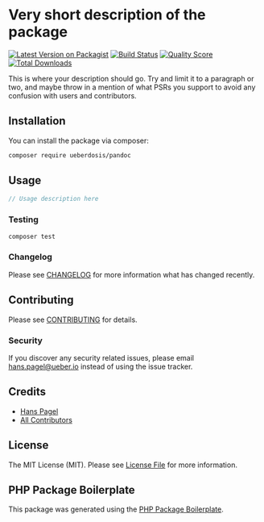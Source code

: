 # Very short description of the package

[![Latest Version on Packagist](https://img.shields.io/packagist/v/ueberdosis/pandoc.svg?style=flat-square)](https://packagist.org/packages/ueberdosis/pandoc)
[![Build Status](https://img.shields.io/travis/ueberdosis/pandoc/master.svg?style=flat-square)](https://travis-ci.org/ueberdosis/pandoc)
[![Quality Score](https://img.shields.io/scrutinizer/g/ueberdosis/pandoc.svg?style=flat-square)](https://scrutinizer-ci.com/g/ueberdosis/pandoc)
[![Total Downloads](https://img.shields.io/packagist/dt/ueberdosis/pandoc.svg?style=flat-square)](https://packagist.org/packages/ueberdosis/pandoc)

This is where your description should go. Try and limit it to a paragraph or two, and maybe throw in a mention of what PSRs you support to avoid any confusion with users and contributors.

## Installation

You can install the package via composer:

```bash
composer require ueberdosis/pandoc
```

## Usage

``` php
// Usage description here
```

### Testing

``` bash
composer test
```

### Changelog

Please see [CHANGELOG](CHANGELOG.md) for more information what has changed recently.

## Contributing

Please see [CONTRIBUTING](CONTRIBUTING.md) for details.

### Security

If you discover any security related issues, please email hans.pagel@ueber.io instead of using the issue tracker.

## Credits

- [Hans Pagel](https://github.com/ueberdosis)
- [All Contributors](../../contributors)

## License

The MIT License (MIT). Please see [License File](LICENSE.md) for more information.

## PHP Package Boilerplate

This package was generated using the [PHP Package Boilerplate](https://laravelpackageboilerplate.com).
